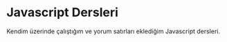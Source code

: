 # Javascript Dersleri
 
Kendim üzerinde çalıştığım ve yorum satırları eklediğim Javascript dersleri.

